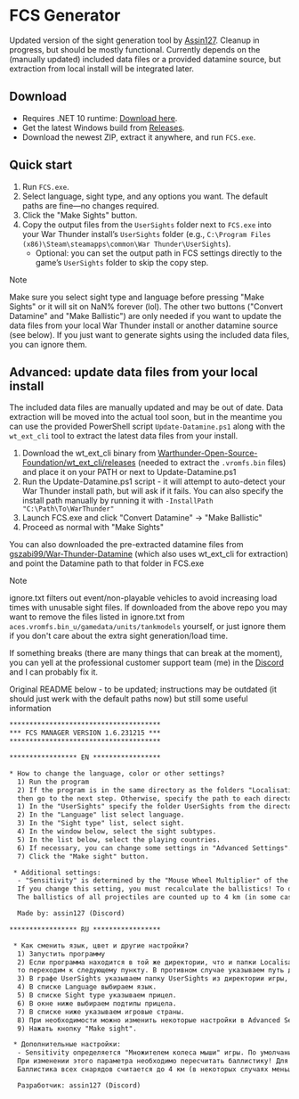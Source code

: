 # FCS Generator

Updated version of the sight generation tool by  [Assin127](https://live.warthunder.com/user/58909037/). Cleanup in progress, but should be mostly functional. Currently depends on the (manually updated) included data files or a provided datamine source, but extraction from local install will be integrated later.

## Download

- Requires .NET 10 runtime: [Download here](https://dotnet.microsoft.com/en-us/download/dotnet/10.0).
- Get the latest Windows build from [Releases](https://github.com/tsvl/WT-FCSGenerator/releases).
- Download the newest ZIP, extract it anywhere, and run `FCS.exe`.

## Quick start

  1. Run `FCS.exe`.
  2. Select language, sight type, and any options you want. The default paths are fine—no changes required.
  3. Click the "Make Sights" button.
  4. Copy the output files from the `UserSights` folder next to `FCS.exe` into your War Thunder install’s `UserSights` folder (e.g., `C:\Program Files (x86)\Steam\steamapps\common\War Thunder\UserSights`).
     - Optional: you can set the output path in FCS settings directly to the game’s `UserSights` folder to skip the copy step.

>[!NOTE]
> Make sure you select sight type and language before pressing "Make Sights" or it will sit on NaN% forever (lol).
> The other two buttons ("Convert Datamine" and "Make Ballistic") are only needed if you want to update the data files from your local War Thunder install or another datamine source (see below). If you just want to generate sights using the included data files, you can ignore them.

## Advanced: update data files from your local install

The included data files are manually updated and may be out of date. Data extraction will be moved into the actual tool soon, but in the meantime you can use the provided PowerShell script `Update-Datamine.ps1` along with the `wt_ext_cli` tool to extract the latest data files from your install.

  1. Download the wt_ext_cli binary from [Warthunder-Open-Source-Foundation/wt_ext_cli/releases](https://github.com/Warthunder-Open-Source-Foundation/wt_ext_cli/releases) (needed to extract the `.vromfs.bin` files) and place it on your PATH or next to Update-Datamine.ps1
  2. Run the Update-Datamine.ps1 script - it will attempt to auto-detect your War Thunder install path, but will ask if it fails. You can also specify the install path manually by running it with `-InstallPath "C:\Path\To\WarThunder"`
  3. Launch FCS.exe and click "Convert Datamine" → "Make Ballistic"
  4. Proceed as normal with "Make Sights"

You can also downloaded the pre-extracted datamine files from [gszabi99/War-Thunder-Datamine](https://github.com/gszabi99/War-Thunder-Datamine) (which also uses wt_ext_cli for extraction) and point the Datamine path to that folder in FCS.exe

> [!NOTE]
> ignore.txt filters out event/non-playable vehicles to avoid increasing load times with unusable sight files. If downloaded from the above repo you may want to remove the files listed in ignore.txt from `aces.vromfs.bin_u/gamedata/units/tankmodels` yourself, or just ignore them if you don't care about the extra sight generation/load time.

If something breaks (there are many things that can break at the moment), you can yell at the professional customer support team (me) in the [Discord](https://discord.gg/XrTMMQ6R) and I can probably fix it.

Original README below - to be updated; instructions may be outdated (it should just werk with the default paths now) but still some useful information

```txt
**************************************
*** FCS MANAGER VERSION 1.6.231215 ***
**************************************

***************** EN *****************

* How to change the language, color or other settings?
  1) Run the program
  2) If the program is in the same directory as the folders "Localisation", "Ballistic", "Data",
  then go to the next step. Otherwise, specify the path to each directory.
  1) In the "UserSights" specify the folder UserSights from the directory of the game, in this case, all the sights will be loaded there.
  2) In the "Language" list select language.
  3) In the "Sight type" list, select sight.
  4) In the window below, select the sight subtypes.
  5) In the list below, select the playing countries.
  6) If necessary, you can change some settings in "Advanced Settings".
  7) Click the "Make sight" button.

 * Additional settings:
  - "Sensitivity" is determined by the "Mouse Wheel Multiplier" of the game. By default 50%.
  If you change this setting, you must recalculate the ballistics! To do this, press the "Make ballistic" button.
  The ballistics of all projectiles are counted up to 4 km (in some cases less).

  Made by: assin127 (Discord)

***************** RU *****************

 * Как сменить язык, цвет и другие настройки?
  1) Запустить программу
  2) Если программа находится в той же директории, что и папки Localisation, Ballistic, Data,
  то переходим к следующему пункту. В противном случае указываем путь до каждой директории.
  3) В графе UserSights указываем папку UserSights из директории игры, в этом случае все прицелы сразу загрузятся туда.
  4) В списке Language выбираем язык.
  5) В списке Sight type указываем прицел.
  6) В окне ниже выбираем подтипы прицела.
  7) В списке ниже указываем игровые страны.
  8) При необходимости можно изменить некоторые настройки в Advanced Settings.
  9) Нажать кнопку "Make sight".

 * Дополнительные настройки:
  - Sensitivity определяется "Множителем колеса мыши" игры. По умолчанию 50%.
  При изменении этого параметра необходимо пересчитать баллистику! Для этого требуется нажать кнопку Make ballistic.
  Баллистика всех снарядов считается до 4 км (в некоторых случаях меньше).

  Разработчик: assin127 (Discord)
```
